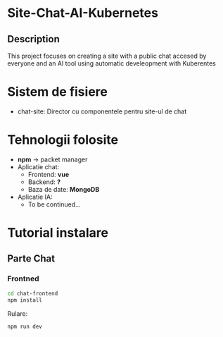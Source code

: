 # Site-Chat-AI-Kubernetes
## Description
This project focuses on creating a site with a public chat accesed by everyone and an AI tool using automatic develeopment with Kuberentes

# Sistem de fisiere
- chat-site: Director cu componentele pentru site-ul de chat

# Tehnologii folosite
- **npm** -> packet manager
- Aplicatie chat:
    - Frontend: **vue**
    - Backend: **?**
    - Baza de date: **MongoDB**
- Aplicatie IA: 
    - To be continued...


# Tutorial instalare

## Parte Chat
### Frontned
```bash
cd chat-frontend
npm install
```
Rulare:
```bash
npm run dev
```